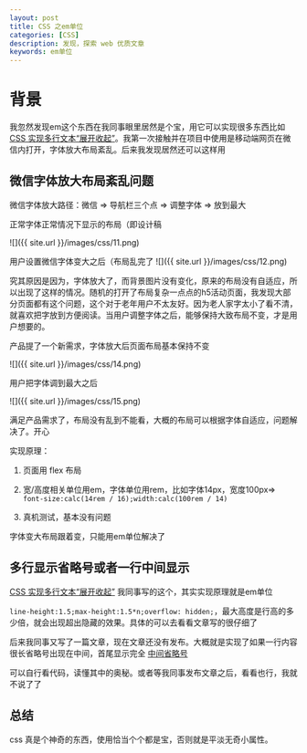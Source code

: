 ```yaml
---
layout: post
title: CSS 之em单位
categories: [CSS]
description: 发现，探索 web 优质文章
keywords: em单位
---
```


# 背景
我忽然发现em这个东西在我同事眼里居然是个宝，用它可以实现很多东西比如<a href="https://mp.weixin.qq.com/s/liPEhdAPkOmChHbU0jHYuA">CSS 实现多行文本“展开收起”</a>。我第一次接触并在项目中使用是移动端网页在微信内打开，字体放大布局紊乱。后来我发现居然还可以这样用

## 微信字体放大布局紊乱问题
微信字体放大路径：微信 => 导航栏三个点 => 调整字体 => 放到最大

正常字体正常情况下显示的布局（即设计稿

![]({{ site.url }}/images/css/11.png)

用户设置微信字体变大之后（布局乱完了
![]({{ site.url }}/images/css/12.png)

究其原因是因为，字体放大了，而背景图片没有变化，原来的布局没有自适应，所以出现了这样的情况。随机的打开了布局复杂一点点的h5活动页面，我发现大部分页面都有这个问题，这个对于老年用户不太友好。因为老人家字太小了看不清，就喜欢把字放到方便阅读。当用户调整字体之后，能够保持大致布局不变，才是用户想要的。

产品提了一个新需求，字体放大后页面布局基本保持不变

![]({{ site.url }}/images/css/14.png)

用户把字体调到最大之后

![]({{ site.url }}/images/css/15.png)

满足产品需求了，布局没有乱到不能看，大概的布局可以根据字体自适应，问题解决了。开心

实现原理：

1. 页面用 flex 布局

2. 宽/高度相关单位用em，字体单位用rem，比如字体14px，宽度100px=> `font-size:calc(14rem / 16);width:calc(100rem / 14)`

3. 真机测试，基本没有问题

字体变大布局跟着变，只能用em单位解决了

## 多行显示省略号或者一行中间显示
<a href="https://mp.weixin.qq.com/s/liPEhdAPkOmChHbU0jHYuA">CSS 实现多行文本“展开收起”</a> 我同事写的这个，其实实现原理就是em单位

`line-height:1.5;max-height:1.5*n;overflow: hidden;`，最大高度是行高的多少倍，就会出现超出隐藏的效果。具体的可以去看看文章写的很仔细了

后来我同事又写了一篇文章，现在文章还没有发布。大概就是实现了如果一行内容很长省略号出现在中间，首尾显示完全
<a href="https://codepen.io/qingchuang/pen/ZEeKOLy">中间省略号</a>

可以自行看代码，读懂其中的奥秘。或者等我同事发布文章之后，看看也行，我就不说了了

## 总结
css 真是个神奇的东西，使用恰当个个都是宝，否则就是平淡无奇小属性。

